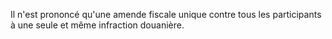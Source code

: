 Il n'est prononcé qu'une amende fiscale unique contre
tous les participants à une seule et même infraction douanière.